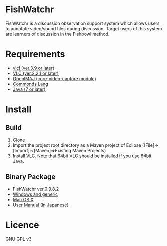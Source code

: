 FishWatchr
===========
FishWatchr is a discussion observation support system which allows users to annotate video/sound files during discussion. Target users of this system are learners of discussion in the Fishbowl method.

# Requirements
* [vlcj (ver.3.9 or later)](https://github.com/caprica/vlcj)
* [VLC (ver.2.2.1 or later)](http://www.videolan.org/vlc/)
* [OpenIMAJ (core-video-capture module)](http://openimaj.org/)
* [Commonds Lang](https://commons.apache.org/proper/commons-lang/)
* [Java (7 or later)](http://java.com/)

# Install
## Build
1. Clone
2. Import the project root directory as a Maven project of Eclipse ([File]=>[Import]=>[Maven]=>Existing Maven Projects)
3. Install [VLC](http://www.videolan.org/vlc/). Note that 64bit VLC should be installed if you use 64bit Java.

## Binary Package
* FishWatchr ver.0.9.8.2
 * [Windows and generic](http://csd.ninjal.ac.jp/archives/FishWatchr/fishwatchr_0_9_8_2_win_20161206.zip)
 * [Mac OS X](http://csd.ninjal.ac.jp/archives/FishWatchr/fishwatchr_0_9_8_2_mac_20161206.zip)
* [User Manual (In Japanese)](http://www2.ninjal.ac.jp/lrc/index.php?%B4%D1%BB%A1%BB%D9%B1%E7%A5%C4%A1%BC%A5%EB%20FishWatchr)


# Licence
GNU GPL v3

